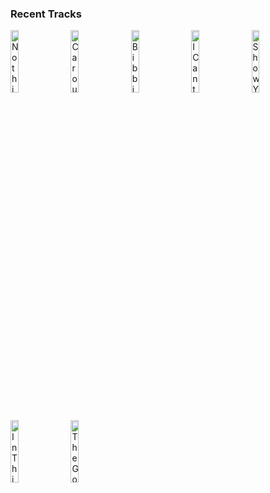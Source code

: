 ### Recent Tracks
[<img src='https://lastfm.freetls.fastly.net/i/u/300x300/c1fefd61bd9284e8d5c27fed7a44bd8f.png' width='16%' height='16%' alt='Nothing But You (feat. Donnie Sloan & Ricky Ducati)'>](https://www.last.fm/music/devault/_/nothing%2bbut%2byou%2b%2528feat.%2bdonnie%2bsloan%2b%2526%2bricky%2bducati%2529)&nbsp;&nbsp;&nbsp;&nbsp;[<img src='https://lastfm.freetls.fastly.net/i/u/300x300/b51f93714fe0f59d7f65a2564748e995.png' width='16%' height='16%' alt='Carousel'>](https://www.last.fm/music/skylar%2bspence/_/carousel)&nbsp;&nbsp;&nbsp;&nbsp;[<img src='https://lastfm.freetls.fastly.net/i/u/300x300/fb2e1f28d0761aefb9990f5b5a0739d2.png' width='16%' height='16%' alt='Bibbidi-Bobbidi-Boo - From "Cinderella"'>](https://www.last.fm/music/verna%2bfelton/_/bibbidi-bobbidi-boo%2b-%2bfrom%2b%2522cinderella%2522)&nbsp;&nbsp;&nbsp;&nbsp;[<img src='https://lastfm.freetls.fastly.net/i/u/300x300/8a065bd125a6ad1a169a19b7f63c35a4.png' width='16%' height='16%' alt='I Cant Let You Throw Yourself Away'>](https://www.last.fm/music/randy%2bnewman/_/i%2bcan%2527t%2blet%2byou%2bthrow%2byourself%2baway)&nbsp;&nbsp;&nbsp;&nbsp;[<img src='https://lastfm.freetls.fastly.net/i/u/300x300/fc8547314116a636f4a7d6ff3df6000f.png' width='16%' height='16%' alt='Show Yourself'>](https://www.last.fm/music/idina%2bmenzel/_/show%2byourself)&nbsp;&nbsp;&nbsp;&nbsp;<br>[<img src='https://lastfm.freetls.fastly.net/i/u/300x300/03a571e9b3df2348991a3668c8abe29c.png' width='16%' height='16%' alt='In This Place'>](https://www.last.fm/music/julia%2bmichaels/_/in%2bthis%2bplace)&nbsp;&nbsp;&nbsp;&nbsp;[<img src='https://lastfm.freetls.fastly.net/i/u/300x300/cb1b6c9ee879447aa6435a3467d62f24.png' width='16%' height='16%' alt='The Gospel Truth I / Main Titles - Hercules'>](https://www.last.fm/music/cheryl%2bfreeman/_/the%2bgospel%2btruth%2bi%2b%252f%2bmain%2btitles%2b-%2bhercules)&nbsp;&nbsp;&nbsp;&nbsp;